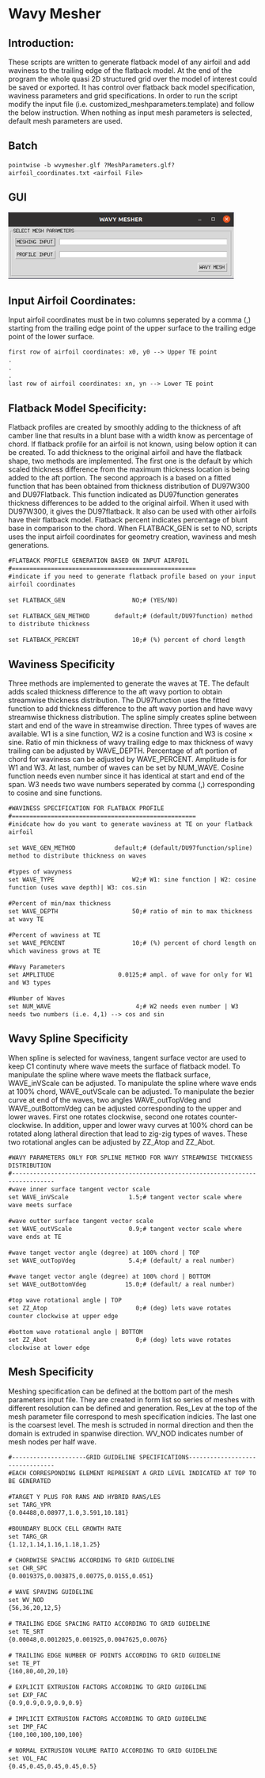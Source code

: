 Wavy Mesher
================================

Introduction:
-------------
These scripts are written to generate flatback model of any airfoil and add waviness to the trailing edge of
the flatback model. At the end of the program the whole quasi 2D structured grid over the model of interest could be saved or exported. It has control over flatback back model specification, waviness parameters and grid specifications. In order to run the script modify the input file (i.e. customized_meshparameters.template) and follow the below instruction. When nothing as input mesh parameters is selected, default mesh parameters are used.

Batch
-----
```shell
pointwise -b wvymesher.glf ?MeshParameters.glf? airfoil_coordinates.txt <airfoil File>
```

GUI
---
![GUI](https://github.com/pdpdhp/wavymesher/blob/main/wavymesherGUI.png)

Input Airfoil Coordinates:
--------------------------
Input airfoil coordinates must be in two columns seperated by a comma (,) starting from the trailing edge point of the upper surface to the trailing edge point of the lower surface.

```shell
first row of airfoil coordinates: x0, y0 --> Upper TE point
.
.
.
last row of airfoil coordinates: xn, yn --> Lower TE point
```

Flatback Model Specificity:
---------------------------
Flatback profiles are created by smoothly adding to the thickness of aft camber line that results in a blunt base with a width know as percentage of chord. If flatback profile for an airfoil is not known, using below option it can be created. To add thickness to the original airfoil and have the flatback shape, two methods are implemented. The first one is the default by which scaled thickness difference from the maximum thickness location is being added to the aft portion. The second approach is a based on a fitted function that has been obtained from thickness distribution of DU97W300 and DU97Flatback. This function indicated as DU97function generates thickness differences to be added to the original airfoil. When it used with DU97W300, it gives the DU97flatback. It also can be used with other airfoils have their flatback model. Flatback percent indicates percentage of blunt base in comparison to the chord. When FLATBACK_GEN is set to NO, scripts uses the input airfoil coordinates for geometry creation, waviness and mesh generations.

```shell
#FLATBACK PROFILE GENERATION BASED ON INPUT AIRFOIL
#====================================================
#indicate if you need to generate flatback profile based on your input airfoil coordinates

set FLATBACK_GEN                   NO;# (YES/NO)

set FLATBACK_GEN_METHOD       default;# (default/DU97function) method to distribute thickness

set FLATBACK_PERCENT               10;# (%) percent of chord length
```

Waviness Specificity
--------------------
Three methods are implemented to generate the waves at TE. The default adds scaled thickness difference to the aft wavy portion to obtain streamwise thickness distribution. The DU97function uses the fitted function to add thickness difference to the aft wavy portion and have wavy streamwise thickness distribution. The spline simply creates spline between start and end of the wave in streamwise direction. Three types of waves are available. W1 is a sine function, W2 is a cosine function and W3 is cosine × sine. Ratio of min thickness of wavy trailing edge to max thickness of wavy trailing can be adjusted by WAVE\_DEPTH. Percentage of aft portion of chord for waviness can be adjusted by WAVE\_PERCENT. Amplitude is for W1 and W3. At last, number of waves can be set by NUM\_WAVE. Cosine function needs even number since it has identical at start and end of the span. W3 needs two wave numbers seperated by comma (,) corresponding to cosine and sine functions.

```shell
#WAVINESS SPECIFICATION FOR FLATBACK PROFILE
#====================================================
#inidcate how do you want to generate waviness at TE on your flatback airfoil

set WAVE_GEN_METHOD           default;# (default/DU97function/spline) method to distribute thickness on waves

#types of wavyness
set WAVE_TYPE                      W2;# W1: sine function | W2: cosine function (uses wave depth)| W3: cos.sin

#Percent of min/max thickness
set WAVE_DEPTH                     50;# ratio of min to max thickness at wavy TE

#Percent of waviness at TE
set WAVE_PERCENT                   10;# (%) percent of chord length on which waviness grows at TE 

#Wavy Parameters
set AMPLITUDE                  0.0125;# ampl. of wave for only for W1 and W3 types

#Number of Waves 
set NUM_WAVE                        4;# W2 needs even number | W3 needs two numbers (i.e. 4,1) --> cos and sin
```

Wavy Spline Specificity
-----------------------
When spline is selected for waviness, tangent surface vector are used to keep C1 continuty where wave meets the surface of flatback model. To manipulate the spline where wave meets the flatback surface, WAVE\_inVScale can be adjusted. To manipulate the spline where wave ends at 100% chord, WAVE\_outVScale can be adjusted. To manipulate the bezier curve at end of the waves, two angles WAVE\_outTopVdeg and WAVE\_outBottomVdeg can be adjusted corresponding to the upper and lower waves. First one rotates clockwise, second one rotates counter-clockwise. In addition, upper and lower wavy curves at 100% chord can be rotated along latheral direction that lead to zig-zig types of waves. These two rotational angles can be adjusted by ZZ\_Atop and ZZ\_Abot.

```shell
#WAVY PARAMETERS ONLY FOR SPLINE METHOD FOR WAVY STREAMWISE THICKNESS DISTRIBUTION 
#----------------------------------------------------------------------------------
#wave inner surface tangent vector scale
set WAVE_inVScale                 1.5;# tangent vector scale where wave meets surface

#wave outter surface tangent vector scale
set WAVE_outVScale                0.9;# tangent vector scale where wave ends at TE 

#wave tanget vector angle (degree) at 100% chord | TOP
set WAVE_outTopVdeg               5.4;# (default/ a real number)

#wave tanget vector angle (degree) at 100% chord | BOTTOM
set WAVE_outBottomVdeg           15.0;# (default/ a real number)

#top wave rotational angle | TOP
set ZZ_Atop                         0;# (deg) lets wave rotates counter clockwise at upper edge

#bottom wave rotational angle | BOTTOM
set ZZ_Abot                         0;# (deg) lets wave rotates clockwise at lower edge
```

Mesh Specificity
----------------
Meshing specification can be defined at the bottom part of the mesh parameters input file. They are created in form list so series of meshes with different resolution can be defined and generation. Res_Lev at the top of the mesh parameter file correspond to mesh specification indicies. The last one is the coarsest level. The mesh is sctruded in normal direction and then the domain is extruded in spanwise direction. WV\_NOD indicates number of mesh nodes per half wave.

```shell
#---------------------GRID GUIDELINE SPECIFICATIONS--------------------------------
#EACH CORRESPONDING ELEMENT REPRESENT A GRID LEVEL INDICATED AT TOP TO BE GENERATED

#TARGET Y PLUS FOR RANS AND HYBRID RANS/LES
set TARG_YPR                                    {0.04488,0.08977,1.0,3.591,10.181}

#BOUNDARY BLOCK CELL GROWTH RATE
set TARG_GR                                             {1.12,1.14,1.16,1.18,1.25}

# CHORDWISE SPACING ACCORDING TO GRID GUIDELINE
set CHR_SPC                              {0.0019375,0.003875,0.00775,0.0155,0.051}

# WAVE SPAVING GUIDELINE
set WV_NOD                                                         {56,36,20,12,5}

# TRAILING EDGE SPACING RATIO ACCORDING TO GRID GUIDELINE
set TE_SRT                           {0.00048,0.0012025,0.001925,0.0047625,0.0076}

# TRAILING EDGE NUMBER OF POINTS ACCORDING TO GRID GUIDELINE
set TE_PT                                                        {160,80,40,20,10}

# EXPLICIT EXTRUSION FACTORS ACCORDING TO GRID GUIDELINE
set EXP_FAC                                                  {0.9,0.9,0.9,0.9,0.9}

# IMPLICIT EXTRUSION FACTORS ACCORDING TO GRID GUIDELINE
set IMP_FAC                                                  {100,100,100,100,100}

# NORMAL EXTRUSION VOLUME RATIO ACCORDING TO GRID GUIDELINE
set VOL_FAC                                              {0.45,0.45,0.45,0.45,0.5}
```

